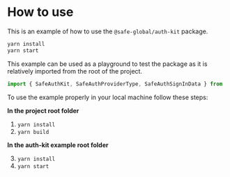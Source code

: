 # How to use

This is an example of how to use the `@safe-global/auth-kit` package.

```bash
yarn install
yarn start
```

This example can be used as a playground to test the package as it is relatively imported from the root of the project.

```typescript
import { SafeAuthKit, SafeAuthProviderType, SafeAuthSignInData } from '../../src/index'
```

To use the example properly in your local machine follow these steps:

**In the project root folder**

1. `yarn install`
2. `yarn build`

**In the auth-kit example root folder**

3. `yarn install`
4. `yarn start`
